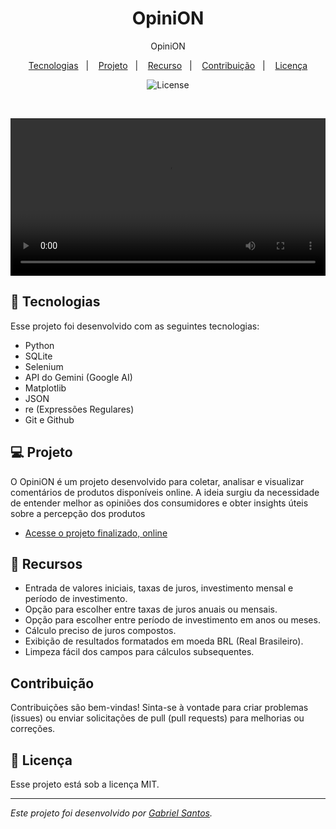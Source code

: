 <h1 align="center"> OpiniON </h1>

<p align="center">
OpiniON<br/>
</p>

<p align="center">
  <a href="#-tecnologias">Tecnologias</a>&nbsp;&nbsp;&nbsp;|&nbsp;&nbsp;&nbsp;
  <a href="#-projeto">Projeto</a>&nbsp;&nbsp;&nbsp;|&nbsp;&nbsp;&nbsp;
  <a href="#memo-recursos">Recurso</a>&nbsp;&nbsp;&nbsp;|&nbsp;&nbsp;&nbsp;
  <a href="#contribuição">Contribuição</a>&nbsp;&nbsp;&nbsp;|&nbsp;&nbsp;&nbsp;
  <a href="#memo-licença">Licença</a>
</p>

<p align="center">
  <img alt="License" src="https://img.shields.io/static/v1?label=license&message=MIT&color=49AA26&labelColor=000000">
</p>

<br>

<p align="center">
  <video alt="projeto FinCalc" src="opinion_project.mp4" width="100%">
  
</p>

## 🚀 Tecnologias

Esse projeto foi desenvolvido com as seguintes tecnologias:

- Python
- SQLite
- Selenium
- API do Gemini (Google AI)
- Matplotlib
- JSON
- re (Expressões Regulares)
- Git e Github

## 💻 Projeto

O OpiniON é um projeto desenvolvido para coletar, analisar e visualizar comentários de
produtos disponíveis online. A ideia surgiu da necessidade de entender melhor as
opiniões dos consumidores e obter insights úteis sobre a percepção dos produtos

- [Acesse o projeto finalizado, online](https://github.com/GabrielSantos777/OpiniON)


## :memo: Recursos

- Entrada de valores iniciais, taxas de juros, investimento mensal e período de investimento.
- Opção para escolher entre taxas de juros anuais ou mensais.
- Opção para escolher entre período de investimento em anos ou meses.
- Cálculo preciso de juros compostos.
- Exibição de resultados formatados em moeda BRL (Real Brasileiro).
- Limpeza fácil dos campos para cálculos subsequentes.


## Contribuição

Contribuições são bem-vindas! Sinta-se à vontade para criar problemas (issues) ou enviar solicitações de pull (pull requests) para melhorias ou correções.

## :memo: Licença

Esse projeto está sob a licença MIT.

---

*Este projeto foi desenvolvido por [Gabriel Santos](https://github.com/GabrielSantos777).*
